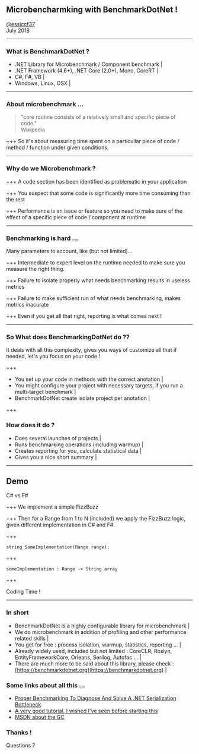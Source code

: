 ## Microbencharmking with BenchmarkDotNet !

[@essiccf37](https://twitter.com/essiccf37) <br> July 2018

---

### What is BenchmarkDotNet ?

- .NET Library for Microbenchmark / Component benchmark |
- .NET Framework (4.6+), .NET Core (2.0+), Mono, CoreRT |
- C#, F#, VB |
- Windows, Linux, OSX |

---

### About microbenchmark ... 

> "core routine consists of a relatively small and specific piece of code." <br> Wikipedia

+++
So it's about measuring time spent on a particuliar piece of code / method / function under given conditions.

---

### Why do we Microbenchmark ?

+++
A code section has been identified as problematic in your application

+++
You suspect that some code is significantly more time consuming than the rest

+++
Performance is an issue or feature so  you need to make sure of the effect of a specific piece of code / component at runtime

---

### Benchmarking is hard ... 

Many parameters to account, like (but not limited)...

+++
Intermediate to expert level on the runtime needed to make sure you measure the right thing.

+++
Failure to isolate properly what needs benchmarking results in useless metrics 

+++
Failure to make sufficient run of what needs benchmarking, makes metrics inacurate

+++
Even if you get all that right, reporting is what comes next !

---

### So What does BenchmarkingDotNet do ??

It deals with all this complexity, gives you ways of customize all that if needed, let's you focus on your code !

+++
- You set up your code in methods with the correct anotation |
- You might configure your project with necessary targets, if you run a multi-target benchmark |
- BenchmarkDotNet create isolate project per anotation |

+++
### How does it do ?
- Does several launches of projects |
- Runs benchmarking operations (including warmup) |
- Creates reporting for you, calculate statistical data |
- Gives you a nice short summary |

---

## Demo

C# vs F#

+++
We implement a simple FizzBuzz 

+++
Then for a Range from 1 to N (included) we apply the FizzBuzz logic, given different implementation in C# and F#.

+++

```
string SomeImplementation(Range range); 
```

+++

```
someImplementation : Range -> String array
```

+++

Coding Time !

---

### In short

- BenchmarkDotNet is a highly configurable library for microbenchmark |
- We do microbenchmark in addition of profiling and other performance related skills |
- You get for free : process isolation, warmup, statistics, reporting ... |
- Already widely used, included but not limited : CoreCLR, Roslyn, EntityFrameworkCore, Orleans, Serilog, Autofac ... |
- There are much more to be said about this library, please check : [https://benchmarkdotnet.org](https://benchmarkdotnet.org) |

### Some links about all this ...

- [Proper Benchmarking To Diagnose And Solve A .NET Serialization Bottleneck](http://www.hanselman.com/blog/ProperBenchmarkingToDiagnoseAndSolveANETSerializationBottleneck.aspx)
- [A very good tutorial, I wished I've seen before starting this](https://dotnetcoretutorials.com/2017/12/04/benchmarking-net-core-code-benchmarkdotnet/)
- [MSDN about the GC](https://msdn.microsoft.com/en-us/library/ms973837.aspx)

### Thanks !

Questions ?
